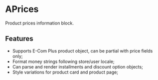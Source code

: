 # APrices

Product prices information block.

## Features

- Supports E-Com Plus product object, can be partial with price fields only;
- Format money strings following store/user locale;
- Can parse and render installments and discount option objects;
- Style variations for product card and product page;
